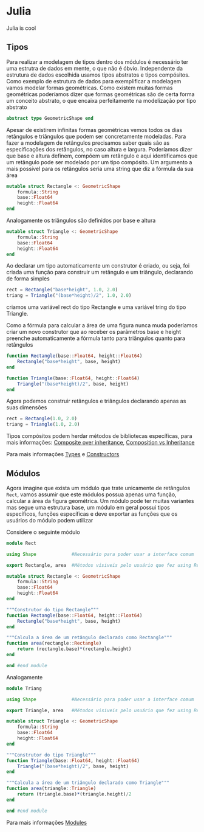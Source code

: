 # Julia

Julia is cool

## Tipos
Para realizar a modelagem de tipos dentro dos módulos é necessário ter uma estrutra de dados em mente, o que não é óbvio. Independente da estrutura de dados escolhida usamos tipos abstratos e tipos compósitos. Como exemplo de estrutura de dados para exemplificar a modelagem vamos modelar formas geométricas.
Como existem muitas formas geométricas poderíamos dizer que formas geométricas são de certa forma um conceito abstrato, o que encaixa perfeitamente na modelização por tipo abstrato
```julia
abstract type GeometricShape end
``` 
Apesar de existirem infinitas formas geométricas vemos todos os dias retângulos e triângulos que podem ser concretamente modeladas. Para fazer a modelagem de retângulos precisamos saber quais são as especificações dos retângulos, no caso altura e largura. Poderíamos dizer que base e altura definem, compõem um retângulo e aqui identificamos que um retângulo pode ser modelado por um tipo compósito. Um argumento a mais possível para os retângulos seria uma string que diz a fórmula da sua área
```julia
mutable struct Rectangle <: GeometricShape
    formula::String
    base::Float64
    height::Float64
end
``` 
Analogamente os triângulos são definidos por base e altura
```julia
mutable struct Triangle <: GeometricShape
    formula::String
    base::Float64
    height::Float64
end
```
Ao declarar um tipo automaticamente um construtor é criado, ou seja, foi criada uma função para construir um retângulo e um triângulo, declarando de forma simples 
```julia
rect = Rectangle("base*height", 1.0, 2.0)
triang = Triangle("(base*height)/2", 1.0, 2.0)
```
criamos uma variável rect do tipo Rectangle e uma variável tring do tipo Triangle.

Como a fórmula para calcular a área de uma figura nunca muda poderíamos criar um novo construtor que ao receber os parâmetros base e height preenche automaticamente a fórmula tanto para triângulos quanto para retângulos
```julia
function Rectangle(base::Float64, height::Float64)
    Rectangle("base*height", base, height)
end

function Triangle(base::Float64, height::Float64)
    Triangle("(base*height)/2", base, height)
end
```
Agora podemos construir retângulos e triângulos declarando apenas as suas dimensões
```julia
rect = Rectangle(1.0, 2.0)
triang = Triangle(1.0, 2.0)
```

Tipos compósitos podem herdar métodos de bibliotecas específicas, para mais informações: [Composite over inheritance](https://en.wikipedia.org/wiki/Composition_over_inheritance), [Composition vs Inheritance](https://www.youtube.com/watch?v=dYUZiJEy0JE)

Para mais informações [Types](https://docs.julialang.org/en/v0.6.1/manual/types/#) e [Constructors](https://docs.julialang.org/en/v0.6.1/manual/constructors/)

## Módulos
Agora imagine que exista um módulo que trate unicamente de retângulos ```Rect```, vamos assumir que este módulos possua apenas uma função, calcular a área da figura geométrica.
Um módulo pode ter muitas variantes mas segue uma estrutura base, um módulo em geral possui tipos específicos, funções específicas e deve exportar as funções que os usuários do módulo podem utilizar

Considere o seguinte módulo

```julia
module Rect

using Shape             #Necessário para poder usar a interface comum

export Rectangle, area  #Métodos visiveis pelo usuário que fez using Rect

mutable struct Rectangle <: GeometricShape
    formula::String
    base::Float64
    height::Float64
end

"""Construtor do tipo Rectangle"""
function Rectangle(base::Float64, height::Float64)
    Rectangle("base*height", base, height)
end

"""Calcula a área de um retângulo declarado como Rectangle"""
function area(rectangle::Rectangle)
    return (rectangle.base)*(rectangle.height)
end

end #end module
```
Analogamente
```julia
module Triang

using Shape             #Necessário para poder usar a interface comum

export Triangle, area   #Métodos visiveis pelo usuário que fez using Rect

mutable struct Triangle <: GeometricShape
    formula::String
    base::Float64
    height::Float64
end

"""Construtor do tipo Triangle"""
function Triangle(base::Float64, height::Float64)
    Triangle("(base*height)/2", base, height)
end

"""Calcula a área de um triângulo declarado como Triangle"""
function area(triangle::Triangle)
    return (triangle.base)*(triangle.height)/2
end

end #end module
```

Para mais informações [Modules](https://docs.julialang.org/en/v0.6.1/manual/modules/)
